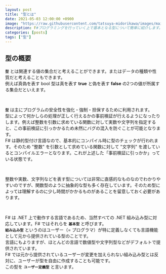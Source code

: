 ```yaml
---
layout: post
title: "型とは"
date: 2021-05-03 12:00:00 +0900
image: "https://raw.githubusercontent.com/tatsuya-midorikawa/images/main/fsdoc-jp/common/fs-octcat.png"
description: F#プログラミングを行っていく上で基本となる型について簡単に紹介します。
categories: [posts]
tags: ["型"]
---
```


## 型の概要  

**`型`** とは関連する値の集合だと考えることができます。またはデータの種類や性質だと考えることもできます。  
例えば真偽を表す bool 型は真を表す **true** と偽を表す **false** の2つの値が所属する集合だといえます。  

<br>

**`型`** は主にプログラムの安全性を強化・強制・担保するために利用されます。  
型によって何かしらの処理が正しく行えるかの事前検証が行えるようになったりします。例えば整数を引数に求めている関数に対して実数や文字列を指定すると、この事前検証に引っかかるため未然にバグの混入を防ぐことが可能となります。  
F# は静的型付け言語なので、基本的にコンパイル時に型のチェックが行われます。そのため "整数" を引数として求めている関数に対して "文字列" を渡しているとコンパイルエラーとなります。これが上述した「事前検証に引っかか」っている状態です。  

<br>  

整数や実数、文字列などを表す型については非常に直感的なものなのでわかりやすいのですが、関数型のように抽象的な型も多く存在しています。そのため型によっては理解するのに少し時間がかかるものがあることを留意しておく必要があります。  

<br>  

F# は .NET 上で動作する言語であるため、当然すべての .NET 組み込み型に対応しています。F# ではそれらを **`基本型`** と呼びます。  
**`組み込み型`** というのはユーザー（= プログラマ）が特に定義しなくても言語機能として元から提供されている型のことです。  
言語にもよりますが、ほとんどの言語で数値型や文字列型などがデフォルトで提供されています。  
F# では元から提供されているユーザーが変更を加えられない組み込み型とは反対に、ユーザーが型を自由に作成することも可能です。  
この型を **`ユーザー定義型`** と言います。

